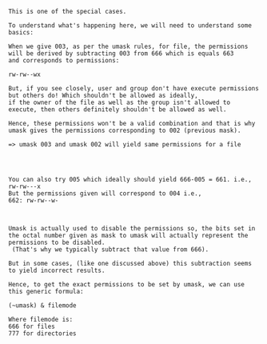     This is one of the special cases.

    To understand what's happening here, we will need to understand some basics:

    When we give 003, as per the umask rules, for file, the permissions will be derived by subtracting 003 from 666 which is equals 663 
    and corresponds to permissions:
    
    rw-rw--wx

    But, if you see closely, user and group don't have execute permissions but others do! Which shouldn't be allowed as ideally, 
    if the owner of the file as well as the group isn't allowed to execute, then others definitely shouldn't be allowed as well.

    Hence, these permissions won't be a valid combination and that is why umask gives the permissions corresponding to 002 (previous mask).

    => umask 003 and umask 002 will yield same permissions for a file




    You can also try 005 which ideally should yield 666-005 = 661. i.e., rw-rw---x
    But the permissions given will correspond to 004 i.e.,
    662: rw-rw--w-



    Umask is actually used to disable the permissions so, the bits set in the octal number given as mask to umask will actually represent the permissions to be disabled.
     (That's why we typically subtract that value from 666).

    But in some cases, (like one discussed above) this subtraction seems to yield incorrect results.

    Hence, to get the exact permissions to be set by umask, we can use this generic formula:

    (~umask) & filemode

    Where filemode is:
    666 for files
    777 for directories
    
    
